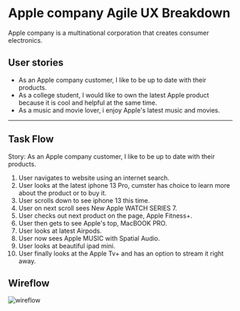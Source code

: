 # Apple company Agile UX Breakdown
Apple company is a multinational corporation that creates consumer electronics.

## User stories
- As an Apple company customer, I like to be up to date with their products.
- As a college student, I would like to own the latest Apple product because it is cool and helpful at the same time.
- As a music and movie lover, i enjoy Apple's latest music and movies.
 
---

## Task Flow
Story: As an Apple company customer, I like to be up to date with their products.
1. User navigates to website using an internet search.
2. User looks at the latest iphone 13 Pro, cumster has choice to learn more about the product or to buy it.
3. User scrolls down to see iphone 13 this time.
4. User on next scroll sees New Apple WATCH SERIES 7.
5. User checks out next product on the page, Apple Fitness+.
6. User then gets to see Apple's top, MacBOOK PRO.
7. User looks at latest Airpods.
8. User now sees Apple MUSIC with Spatial Audio.
9. User looks at beautiful ipad mini.
10. User finally looks at the Apple Tv+ and has an option to stream it right away.
                                        
## Wireflow                                     
![wireflow](https://user-images.githubusercontent.com/97467330/150058454-241e8102-ec91-4dce-a6c3-2e2724fcfc32.png)

